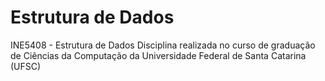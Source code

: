 # Estrutura de Dados
INE5408 - Estrutura de Dados
Disciplina realizada no curso de graduação de Ciências da Computação da Universidade Federal de Santa Catarina (UFSC)
